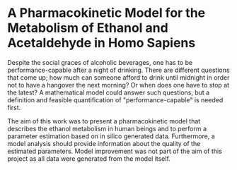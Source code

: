 # A Pharmacokinetic Model for the Metabolism of Ethanol and Acetaldehyde in Homo Sapiens

Despite the social graces of alcoholic beverages, one has to be performance-capable after a night
of drinking. There are different questions that come up; how much can someone afford to drink
until midnight in order not to have a hangover the next morning? Or when does one have to
stop at the latest? A mathematical model could answer such questions, but a definition and
feasible quantification of "performance-capable" is needed first.

The aim of this work was to present a pharmacokinetic model that describes the ethanol
metabolism in human beings and to perform a parameter estimation based on in silico generated data. Furthermore, a model analysis should provide information about the quality of the
estimated parameters. Model improvement was not part of the aim of this project as all data
were generated from the model itself.
